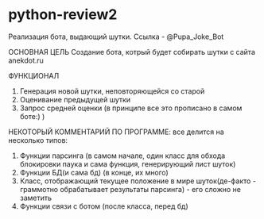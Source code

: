 # python-review2
Реализация бота, выдающий шутки. Ссылка - @Pupa_Joke_Bot

ОСНОВНАЯ ЦЕЛЬ
Создание бота, котрый будет собирать шутки с сайта anekdot.ru

ФУНКЦИОНАЛ
1. Генерация новой шутки, неповторяющейся со старой
2. Оценивание предыдущей шутки
3. Запрос средней оценки
(в принципе все это прописано в самом боте:) )

НЕКОТОРЫЙ КОММЕНТАРИЙ ПО ПРОГРАММЕ:
все делится на несколько типов:
1. Функции парсинга (в самом начале, один класс для обхода блокировки паука и сама функция, генерирующий лист шуток)
2. Функции БД(и сама бд) (в конце, их много)
3. Класс, отображающий текущее положение в мире шуток(де-факто - граммотно обрабатывает результаты парсинга) - его сложно не заметить
4. Функции связи с ботом (после класса, перед бд)

